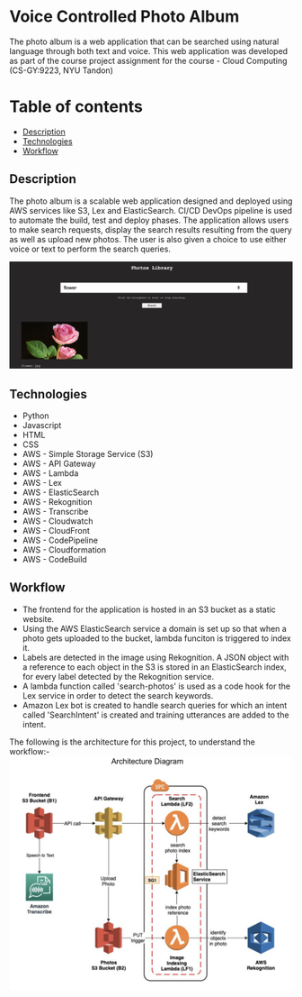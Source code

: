 # **Voice Controlled Photo Album**
 
The photo album is a web application that can be searched using natural language through both text and voice. This web application was developed as part of the course project assignment for the course - Cloud Computing (CS-GY:9223, NYU Tandon) 


# Table of contents
* [Description](#description)
* [Technologies](#technologies)
* [Workflow](#workflow)


## Description

The photo album is a scalable web application designed and deployed using AWS services like S3, Lex and ElasticSearch. CI/CD DevOps pipeline is used to automate the build, test and deploy phases. The application allows users to make search requests, display the search results resulting from the query as well as upload new photos. The user is also given a choice to use either voice or text to perform the search queries.


![Chatbot Demo](./App/Web-Page.png)
<br>

## Technologies

* Python
* Javascript
* HTML
* CSS
* AWS - Simple Storage Service (S3)
* AWS - API Gateway
* AWS - Lambda
* AWS - Lex
* AWS - ElasticSearch
* AWS - Rekognition
* AWS - Transcribe
* AWS - Cloudwatch
* AWS - CloudFront
* AWS - CodePipeline
* AWS - Cloudformation
* AWS - CodeBuild


## Workflow

* The frontend for the application is hosted in an S3 bucket as a static website.
* Using the AWS ElasticSearch service a domain is set up so that when a photo gets uploaded to the bucket, lambda funciton is triggered to index it.
* Labels are detected in the image using Rekognition. A JSON object with a reference to each object in the S3 is stored in an ElasticSearch index, for every label detected by the Rekognition service.
* A lambda function called 'search-photos' is used as a code hook for the Lex service in order to detect the search keywords.
* Amazon Lex bot is created to handle search queries for which an intent called 'SearchIntent' is created and training utterances are added to the intent.

The following is the architecture for this project, to understand the workflow:-
![Chatbot Architecture](./Architecture/diagram.png)
